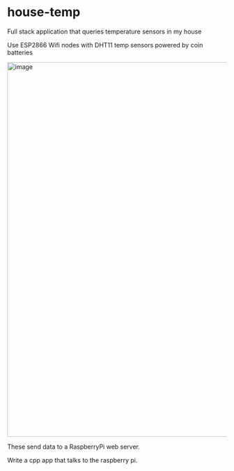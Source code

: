 # house-temp
Full stack application that queries temperature sensors in my house

Use ESP2866 Wifi nodes with DHT11 temp sensors powered by coin batteries

<img width="1200" height="859" alt="image" src="https://github.com/user-attachments/assets/a5ac87ea-db90-467e-9177-52a81ba28057" />



These send data to a RaspberryPi web server.


Write a cpp app that talks to the raspberry pi.
